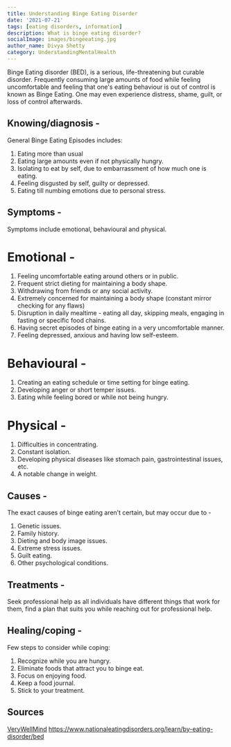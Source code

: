 ```yaml
---  
title: Understanding Binge Eating Disorder
date: '2021-07-21'  
tags: [eating disorders, information]  
description: What is binge eating disorder? 
socialImage: images/bingeeating.jpg
author_name: Divya Shetty
category: UnderstandingMentalHealth
---  
```

Binge Eating disorder (BED), is a serious, life-threatening but curable disorder. Frequently consuming large amounts of food while feeling uncomfortable and feeling that one's eating behaviour is out of control is known as Binge Eating.
One may even experience distress, shame, guilt, or loss of control afterwards.

## Knowing/diagnosis -
General Binge Eating Episodes includes:
  1. Eating more than usual
  2. Eating large amounts even if not physically hungry.
  3. Isolating to eat by self, due to embarrassment of how much one is eating.
  4. Feeling disgusted by self, guilty or depressed.
  5. Eating till numbing emotions due to personal stress.

## Symptoms -

Symptoms include emotional, behavioural and physical.

# Emotional - 
  1. Feeling uncomfortable eating around others or in public.
  2. Frequent strict dieting for maintaining a body shape. 
  3. Withdrawing from friends or any social activity.
  4. Extremely concerned for maintaining a body shape (constant mirror checking for any flaws)
  5. Disruption in daily mealtime - eating all day, skipping meals, engaging in fasting or specific food chains.
  6. Having secret episodes of binge eating in a very uncomfortable manner.
  7. Feeling depressed, anxious and having low self-esteem.

# Behavioural -
  1. Creating an eating schedule or time setting for binge eating.
  2. Developing anger or short temper issues.
  3. Eating while feeling bored or while not being hungry.

# Physical -
  1. Difficulties in concentrating.
  2. Constant isolation.
  3. Developing physical diseases like stomach pain, gastrointestinal issues, etc.
  4. A notable change in weight. 

## Causes - 

The exact causes of binge eating aren’t certain, but may occur due to -
  1. Genetic issues.
  2. Family history.
  3. Dieting and body image issues.
  4. Extreme stress issues.
  5. Guilt eating.
  6. Other psychological conditions.

## Treatments -
  Seek professional help as all individuals have different things that work for them, find a plan that suits you while reaching out for professional help.

## Healing/coping -
Few steps to consider while coping:
  1. Recognize while you are hungry.
  2. Eliminate foods that attract you to binge eat.
  3. Focus on enjoying food.
  4. Keep a food journal.
  5. Stick to your treatment.

## Sources
[VeryWellMind](https://www.verywellmind.com/when-does-overeating-become-binge-eating-3495807)
https://www.nationaleatingdisorders.org/learn/by-eating-disorder/bed
